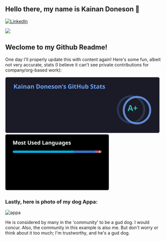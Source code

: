 ## Hello there, my name is Kainan Doneson 🤘
[![LinkedIn](https://img.shields.io/badge/linkedin-%230077B5.svg?style=for-the-badge&logo=linkedin&logoColor=white)](https://www.linkedin.com/in/kainan-doneson-43749b1b4)

[<img src="https://img.shields.io/badge/kainan.io-%20My%20Personal%20One%20Pager-red" />](https://www.kainan.io) 


## Weclome to my Github Readme!

One day I'll properly update this with content again! Here's some fun, albeit not very accurate, stats (I believe it can't see private contributions for company/org-based work):

<img decoding="async" loading="lazy" height="180em" src="https://github.com/kainn9/github_stats_workflow/blob/files/stats.svg" />

<img decoding="async" loading="lazy" height="180em" src="https://github.com/kainn9/github_stats_workflow/blob/files/top-langs.svg" />

### Lastly, here is photo of my dog Appa:
![appa](https://user-images.githubusercontent.com/85503587/236726979-828ad0ed-0e47-4ae7-aea1-c9b0760131fc.jpeg)


He is considered by many in the 'community' to be a gud dog. I would concur. Also, the community in this example is also me. But don't worry or think about it too much; I'm trustworthy, and he's a gud dog.
